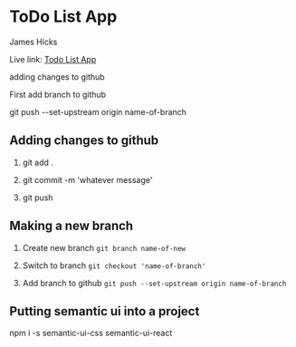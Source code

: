 # ToDo List App

James Hicks

Live link: [Todo List App](http://localhost:8000)

adding changes to github

First add branch to github

git push --set-upstream origin name-of-branch

## Adding changes to github

1. git add .

2. git commit -m 'whatever message'

3. git push

## Making a new branch

1. Create new branch
   `git branch name-of-new`

2) Switch to branch
   `git checkout 'name-of-branch'`

3) Add branch to github
   `git push --set-upstream origin name-of-branch`

## Putting semantic ui into a project

npm i -s semantic-ui-css semantic-ui-react
